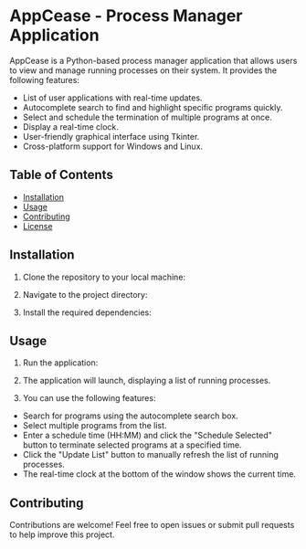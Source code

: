 # AppCease - Process Manager Application

AppCease is a Python-based process manager application that allows users to view and manage running processes on their system. It provides the following features:

- List of user applications with real-time updates.
- Autocomplete search to find and highlight specific programs quickly.
- Select and schedule the termination of multiple programs at once.
- Display a real-time clock.
- User-friendly graphical interface using Tkinter.
- Cross-platform support for Windows and Linux.

## Table of Contents

- [Installation](#installation)
- [Usage](#usage)
- [Contributing](#contributing)
- [License](#license)

## Installation

1. Clone the repository to your local machine:


2. Navigate to the project directory:


3. Install the required dependencies:


## Usage

1. Run the application:


2. The application will launch, displaying a list of running processes.

3. You can use the following features:
- Search for programs using the autocomplete search box.
- Select multiple programs from the list.
- Enter a schedule time (HH:MM) and click the "Schedule Selected" button to terminate selected programs at a specified time.
- Click the "Update List" button to manually refresh the list of running processes.
- The real-time clock at the bottom of the window shows the current time.

## Contributing

Contributions are welcome! Feel free to open issues or submit pull requests to help improve this project.

